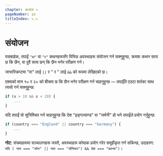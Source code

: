 ```yaml
---
chapter: अध्याय ५
pageNumber: ३७
titleIndex: ५.५
---
```

# संयोजन

यसबाहेक, तपाईं `"वा"` वा `"र"` कथनहरूसँग विभिन्न अवस्थाहरू संयोजन गर्न सक्नुहुन्छ, क्रमशः कथन सत्य छ कि छैन, वा दुवै सत्य छन् कि छैन भनेर परीक्षण गर्न।

जाभास्क्रिप्टमा "वा" लाई `||` र " र " लाई `&&` को रूपमा लेखिएको छ।

एक्सको मान १० र २० को बीचमा छ कि छैन भनेर परीक्षण गर्न चाहनुहुन्छ — तपाईँले एउटा शर्तका साथ त्यसो गर्न सक्नुहुन्छ:

```javascript
if (x > 10 && x < 20) {
    ...
}
```

यदि तपाईं यो सुनिश्चित गर्न चाहनुहुन्छ कि देश "इङ्गल्याण्ड" वा "जर्मनी" हो भने तपाईंले प्रयोग गर्नुहुन्छ:

```javascript
if (country === "England" || country === "Germany") {
    ...
}
```

**नोट**: संख्याहरूमा सञ्चालनहरू जस्तै, अवस्थाहरू कोष्ठक प्रयोग गरेर समूहीकृत गर्न सकिन्छ, उदाहरण: `यदि ( नाम === "जोन" || नाम === "जेनिफर") && देश === "फ्रान्स")`।
